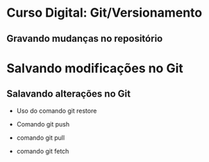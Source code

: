 # Curso Digital: Git/Versionamento

## Gravando mudanças no repositório

# Salvando modificações no Git

## Salavando alterações no Git

* Uso do comando git restore

* Comando git push

* comando git pull

* comando git fetch
